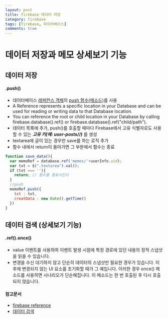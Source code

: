 ```yaml
---
layout: post
title: firebase 데이터 저장
category: firebase
tags: [firebase, 파이어베이스]
comments: true
---
```

# 데이터 저장과 메모 상세보기 기능

## 데이터 저장
#### .push()
- 데이터베이스 [레퍼런스 객체](https://firebase.google.com/docs/reference/js/firebase.database.Reference)의 [push 함수(메소드)](https://firebase.google.com/docs/reference/js/firebase.database.Reference#push)를 사용
- A Reference represents a specific location in your Database and can be used for reading or writing data to that Database location.
- You can reference the root or child location in your Database by calling firebase.database().ref() or firebase.database().ref("child/path").
- 데이터 목록에 추가, push()를 호출할 때마다 Firebase에서 고유 식별자로도 사용할 수 있는 ***고유 키(예: user-posts/<user-id>/<unique-post-id>)*** 를 생성
- textarea에 글이 있는 경우만 save를 하는 로직 추가
- 함수 내에서 return이 들아가면 그 부분에서 함수는 종료

```javascript
function save_data(){
  var memoRef = database.ref('memos/'+userInfo.uid);
  var txt = $(".textarea").val();
  if (txt === ''){
    return; // 함수를 종료시킨다
  }
  //push
  memoRef.push({
    txt : txt,
    creatData : new Date().getTime()
  })
}
```

## 데이터 검색 (상세보기 기능)
#### .ref().once()
- value 이벤트를 사용하여 이벤트 발생 시점에 특정 경로에 있던 내용의 정적 스냅샷을 읽을 수 있습니다.
- 변경을 수신 대기하지 않고 단순히 데이터의 스냅샷만 필요한 경우가 있습니다. 이후에 변경되지 않는 UI 요소를 초기화할 때가 그 예입니다. 이러한 경우 once() 메소드를 사용하면 시나리오가 단순해집니다. 이 메소드는 한 번 호출된 후 다시 호출되지 않습니다.

#### 참고문서
- [firebase reference](https://firebase.google.com/docs/reference/js/firebase.database.Database)
- [데이터 검색](https://firebase.google.com/docs/database/web/retrieve-data)
